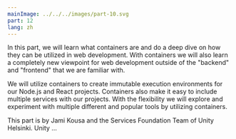```yaml
---
mainImage: ../../../images/part-10.svg
part: 12
lang: zh
---
```


<div class="intro">

In this part, we will learn what containers are and do a deep dive on how they can be utilized in web development. With containers we will also learn a completely new viewpoint for web development outside of the "backend" and "frontend" that we are familiar with.

We will utilize containers to create immutable execution environments for our Node.js and React projects. Containers also make it easy to include multiple services with our projects. With the flexibility we will explore and experiment with multiple different and popular tools by utilizing containers.

This part is by Jami Kousa and the Services Foundation Team of Unity Helsinki. Unity ...

</div>
